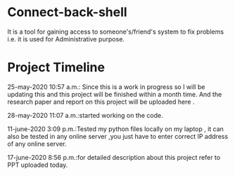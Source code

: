 # Connect-back-shell
It is a tool for gaining access to someone's/friend's system to fix problems i.e. it is used for Administrative purpose.

# Project Timeline 
25-may-2020 10:57 a.m.: Since this is a work in progress so I will be updating this and this project will be finished within a month      time. And the research paper and report on this project will be uploaded here .

28-may-2020 11:07 a.m.:started working on the code. 

11-june-2020 3:09 p.m.:Tested my python files locally on my laptop , it can also be tested in any online server ,you just have to enter correct IP address of any online server.

17-june-2020 8:56 p.m.:for detailed description about this project refer to PPT uploaded today.
 









